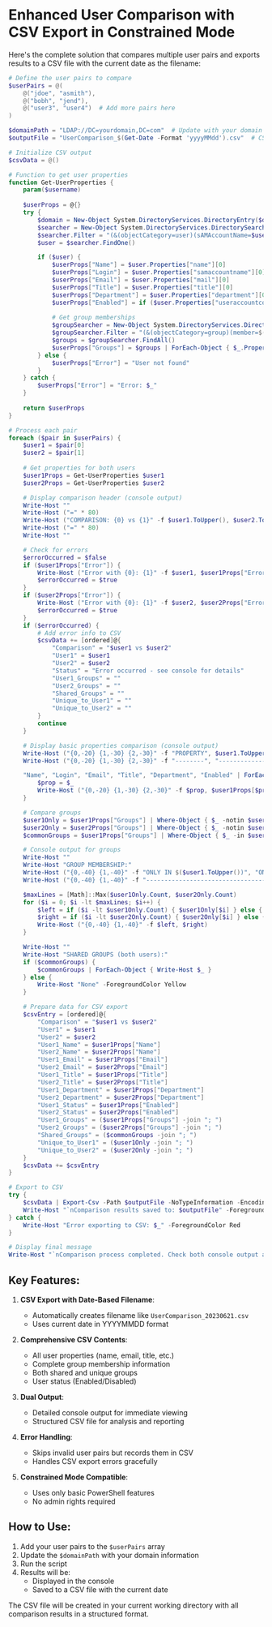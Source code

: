 # Enhanced User Comparison with CSV Export in Constrained Mode

Here's the complete solution that compares multiple user pairs and exports results to a CSV file with the current date as the filename:

```powershell
# Define the user pairs to compare
$userPairs = @(
    @("jdoe", "asmith"),
    @("bobh", "jend"),
    @("user3", "user4")  # Add more pairs here
)

$domainPath = "LDAP://DC=yourdomain,DC=com"  # Update with your domain
$outputFile = "UserComparison_$(Get-Date -Format 'yyyyMMdd').csv"  # CSV filename with date

# Initialize CSV output
$csvData = @()

# Function to get user properties
function Get-UserProperties {
    param($username)
    
    $userProps = @{}
    try {
        $domain = New-Object System.DirectoryServices.DirectoryEntry($domainPath)
        $searcher = New-Object System.DirectoryServices.DirectorySearcher($domain)
        $searcher.Filter = "(&(objectCategory=user)(sAMAccountName=$username))"
        $user = $searcher.FindOne()

        if ($user) {
            $userProps["Name"] = $user.Properties["name"][0]
            $userProps["Login"] = $user.Properties["samaccountname"][0]
            $userProps["Email"] = $user.Properties["mail"][0]
            $userProps["Title"] = $user.Properties["title"][0]
            $userProps["Department"] = $user.Properties["department"][0]
            $userProps["Enabled"] = if ($user.Properties["useraccountcontrol"][0] -band 0x2) { "Disabled" } else { "Enabled" }
            
            # Get group memberships
            $groupSearcher = New-Object System.DirectoryServices.DirectorySearcher($domain)
            $groupSearcher.Filter = "(&(objectCategory=group)(member=$($user.Properties["distinguishedname"][0])))"
            $groups = $groupSearcher.FindAll()
            $userProps["Groups"] = $groups | ForEach-Object { $_.Properties["name"][0] } | Sort-Object
        } else {
            $userProps["Error"] = "User not found"
        }
    } catch {
        $userProps["Error"] = "Error: $_"
    }
    
    return $userProps
}

# Process each pair
foreach ($pair in $userPairs) {
    $user1 = $pair[0]
    $user2 = $pair[1]
    
    # Get properties for both users
    $user1Props = Get-UserProperties $user1
    $user2Props = Get-UserProperties $user2

    # Display comparison header (console output)
    Write-Host ""
    Write-Host ("=" * 80)
    Write-Host ("COMPARISON: {0} vs {1}" -f $user1.ToUpper(), $user2.ToUpper())
    Write-Host ("=" * 80)
    Write-Host ""

    # Check for errors
    $errorOccurred = $false
    if ($user1Props["Error"]) {
        Write-Host ("Error with {0}: {1}" -f $user1, $user1Props["Error"]) -ForegroundColor Red
        $errorOccurred = $true
    }
    if ($user2Props["Error"]) {
        Write-Host ("Error with {0}: {1}" -f $user2, $user2Props["Error"]) -ForegroundColor Red
        $errorOccurred = $true
    }
    if ($errorOccurred) {
        # Add error info to CSV
        $csvData += [ordered]@{
            "Comparison" = "$user1 vs $user2"
            "User1" = $user1
            "User2" = $user2
            "Status" = "Error occurred - see console for details"
            "User1_Groups" = ""
            "User2_Groups" = ""
            "Shared_Groups" = ""
            "Unique_to_User1" = ""
            "Unique_to_User2" = ""
        }
        continue
    }

    # Display basic properties comparison (console output)
    Write-Host ("{0,-20} {1,-30} {2,-30}" -f "PROPERTY", $user1.ToUpper(), $user2.ToUpper())
    Write-Host ("{0,-20} {1,-30} {2,-30}" -f "--------", "------------------------------", "------------------------------")

    "Name", "Login", "Email", "Title", "Department", "Enabled" | ForEach-Object {
        $prop = $_
        Write-Host ("{0,-20} {1,-30} {2,-30}" -f $prop, $user1Props[$prop], $user2Props[$prop])
    }

    # Compare groups
    $user1Only = $user1Props["Groups"] | Where-Object { $_ -notin $user2Props["Groups"] }
    $user2Only = $user2Props["Groups"] | Where-Object { $_ -notin $user1Props["Groups"] }
    $commonGroups = $user1Props["Groups"] | Where-Object { $_ -in $user2Props["Groups"] }

    # Console output for groups
    Write-Host ""
    Write-Host "GROUP MEMBERSHIP:"
    Write-Host ("{0,-40} {1,-40}" -f "ONLY IN $($user1.ToUpper())", "ONLY IN $($user2.ToUpper())")
    Write-Host ("{0,-40} {1,-40}" -f "----------------------------------------", "----------------------------------------")

    $maxLines = [Math]::Max($user1Only.Count, $user2Only.Count)
    for ($i = 0; $i -lt $maxLines; $i++) {
        $left = if ($i -lt $user1Only.Count) { $user1Only[$i] } else { "" }
        $right = if ($i -lt $user2Only.Count) { $user2Only[$i] } else { "" }
        Write-Host ("{0,-40} {1,-40}" -f $left, $right)
    }

    Write-Host ""
    Write-Host "SHARED GROUPS (both users):"
    if ($commonGroups) {
        $commonGroups | ForEach-Object { Write-Host $_ }
    } else {
        Write-Host "None" -ForegroundColor Yellow
    }

    # Prepare data for CSV export
    $csvEntry = [ordered]@{
        "Comparison" = "$user1 vs $user2"
        "User1" = $user1
        "User2" = $user2
        "User1_Name" = $user1Props["Name"]
        "User2_Name" = $user2Props["Name"]
        "User1_Email" = $user1Props["Email"]
        "User2_Email" = $user2Props["Email"]
        "User1_Title" = $user1Props["Title"]
        "User2_Title" = $user2Props["Title"]
        "User1_Department" = $user1Props["Department"]
        "User2_Department" = $user2Props["Department"]
        "User1_Status" = $user1Props["Enabled"]
        "User2_Status" = $user2Props["Enabled"]
        "User1_Groups" = ($user1Props["Groups"] -join "; ")
        "User2_Groups" = ($user2Props["Groups"] -join "; ")
        "Shared_Groups" = ($commonGroups -join "; ")
        "Unique_to_User1" = ($user1Only -join "; ")
        "Unique_to_User2" = ($user2Only -join "; ")
    }
    $csvData += $csvEntry
}

# Export to CSV
try {
    $csvData | Export-Csv -Path $outputFile -NoTypeInformation -Encoding UTF8
    Write-Host "`nComparison results saved to: $outputFile" -ForegroundColor Green
} catch {
    Write-Host "Error exporting to CSV: $_" -ForegroundColor Red
}

# Display final message
Write-Host "`nComparison process completed. Check both console output and CSV file for results."
```

## Key Features:

1. **CSV Export with Date-Based Filename**:
   - Automatically creates filename like `UserComparison_20230621.csv`
   - Uses current date in YYYYMMDD format

2. **Comprehensive CSV Contents**:
   - All user properties (name, email, title, etc.)
   - Complete group membership information
   - Both shared and unique groups
   - User status (Enabled/Disabled)

3. **Dual Output**:
   - Detailed console output for immediate viewing
   - Structured CSV file for analysis and reporting

4. **Error Handling**:
   - Skips invalid user pairs but records them in CSV
   - Handles CSV export errors gracefully

5. **Constrained Mode Compatible**:
   - Uses only basic PowerShell features
   - No admin rights required

## How to Use:

1. Add your user pairs to the `$userPairs` array
2. Update the `$domainPath` with your domain information
3. Run the script
4. Results will be:
   - Displayed in the console
   - Saved to a CSV file with the current date

The CSV file will be created in your current working directory with all comparison results in a structured format.

